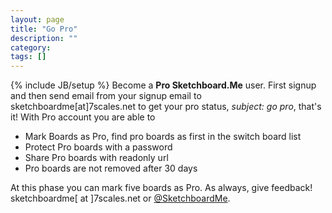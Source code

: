 ```yaml
---
layout: page
title: "Go Pro"
description: ""
category: 
tags: []
---
```

{% include JB/setup %}
Become a **Pro Sketchboard.Me** user. First signup and then send email from your signup email to
sketchboardme\[at\]7scales.net to
get your pro status, *subject: go pro*, that's it! With Pro account you are able to 

* Mark Boards as Pro, find pro boards as first in the switch board list
* Protect Pro boards with a password
* Share Pro boards with readonly url 
* Pro boards are not removed after 30 days

At this phase you can mark five boards as Pro. 
As always, give feedback! sketchboardme\[ at \]7scales.net or [@SketchboardMe](http://twitter.com/#!/sketchboardme).
